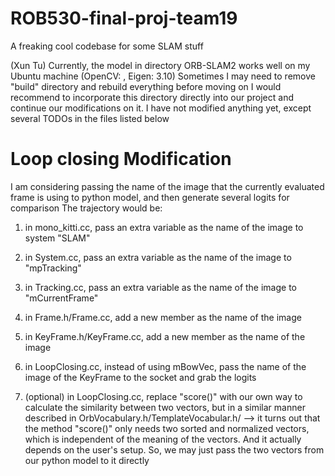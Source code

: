 # ROB530-final-proj-team19
A freaking cool codebase for some SLAM stuff

(Xun Tu)
Currently, the model in directory ORB-SLAM2 works well on my Ubuntu machine
(OpenCV: , Eigen: 3.10)
Sometimes I may need to remove "build" directory and rebuild everything before moving on
I would recommend to incorporate this directory directly into our project
and continue our modifications on it. 
I have not modified anything yet, except several TODOs in the files listed below


# Loop closing Modification
I am considering passing the name of the image that the currently evaluated frame is using to 
python model, and then generate several logits for comparison
The trajectory would be:
1. in mono_kitti.cc, pass an extra variable as the name of the image to system "SLAM"

2. in System.cc, pass an extra variable as the name of the image to "mpTracking"

3. in Tracking.cc, pass an extra variable as the name of the image to "mCurrentFrame"

4. in Frame.h/Frame.cc, add a new member as the name of the image

5. in KeyFrame.h/KeyFrame.cc, add a new member as the name of the image

6. in LoopClosing.cc, instead of using mBowVec, pass the name of the image of the KeyFrame to the socket and 
grab the logits

7. (optional) in LoopClosing.cc, replace "score()" with our own way to calculate the similarity between two vectors,
but in a similar manner described in OrbVocabulary.h/TemplateVocabular.h/
-->  it turns out that the method "score()" only needs two sorted and normalized vectors, which is independent of the meaning of the vectors. And it actually depends on the user's setup. So, we may just pass the two vectors from our python model to it directly
